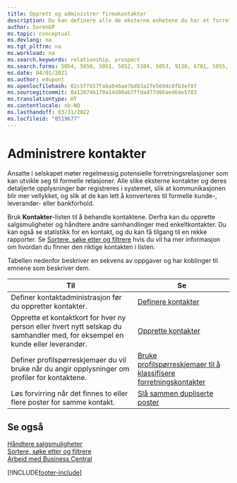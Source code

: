 ```yaml
---
title: Opprett og administrer firmakontakter
description: Du kan definere alle de eksterne enhetene du har et forretningsforhold til (for eksempel prospekter, kunder, leverandører og konsulenter), som kontakter.
author: SorenGP
ms.topic: conceptual
ms.devlang: na
ms.tgt_pltfrm: na
ms.workload: na
ms.search.keywords: relationship, prospect
ms.search.forms: 5054, 5050, 5051, 5052, 5104, 5053, 9130, 6701, 5055, 1604
ms.date: 04/01/2021
ms.author: edupont
ms.openlocfilehash: 02c5ff657faba046ae7bd83a27e5694c8fb3ef8f
ms.sourcegitcommit: 8a12074b170a14d98ab7ffdad77d66aed64e5783
ms.translationtype: HT
ms.contentlocale: nb-NO
ms.lasthandoff: 03/31/2022
ms.locfileid: "8519677"
---
```

# <a name="managing-contacts"></a>Administrere kontakter

Ansatte i selskapet møter regelmessig potensielle forretningsrelasjoner som kan utvikle seg til formelle relasjoner. Alle slike eksterne kontakter og deres detaljerte opplysninger bør registreres i systemet, slik at kommunikasjonen blir mer vellykket, og slik at de kan lett å konverteres til formelle kunde-, leverandør- eller bankforhold.

Bruk **Kontakter**-listen til å behandle kontaktene. Derfra kan du opprette salgsmuligheter og håndtere andre samhandlinger med enkeltkontakter. Du kan også se statistikk for en kontakt, og du kan få tilgang til en rekke rapporter. Se [Sortere, søke etter og filtrere](ui-enter-criteria-filters.md) hvis du vil ha mer informasjon om hvordan du finner den riktige kontakten i listen.  

Tabellen nedenfor beskriver en sekvens av oppgaver og har koblinger til emnene som beskriver dem.

| Til | Se |
| --- | --- |
| Definer kontaktadministrasjon før du oppretter kontakter. |[Definere kontakter](marketing-setup-contacts.md) |
| Opprette et kontaktkort for hver ny person eller hvert nytt selskap du samhandler med, for eksempel en kunde eller leverandør. |[Opprette kontakter](marketing-create-contact-companies.md) |
|Definer profilspørreskjemaer du vil bruke når du angir opplysninger om profiler for kontaktene.|[Bruke profilspørreskjemaer til å klassifisere forretningskontakter](marketing-create-contact-profile-questionnaire.md)|
|Løs forvirring når det finnes to eller flere poster for samme kontakt.|[Slå sammen dupliserte poster](sales-how-merge-duplicate-records.md)|

## <a name="see-also"></a>Se også

[Håndtere salgsmuligheter](marketing-manage-sales-opportunities.md)  
[Sortere, søke etter og filtrere](ui-enter-criteria-filters.md)  
[Arbeid med Business Central](ui-work-product.md)  


[!INCLUDE[footer-include](includes/footer-banner.md)]